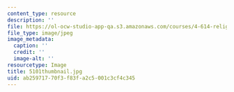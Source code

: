 ```yaml
---
content_type: resource
description: ''
file: https://ol-ocw-studio-app-qa.s3.amazonaws.com/courses/4-614-religious-architecture-and-islamic-cultures-fall-2002/ab25971770f3f83fa2c5001c3cf4c345_5101thumbnail.jpg
file_type: image/jpeg
image_metadata:
  caption: ''
  credit: ''
  image-alt: ''
resourcetype: Image
title: 5101thumbnail.jpg
uid: ab259717-70f3-f83f-a2c5-001c3cf4c345
---
```

